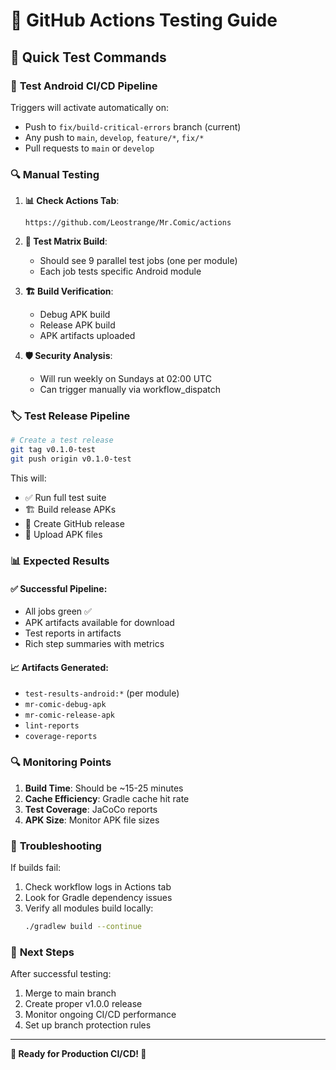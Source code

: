 # 🧪 GitHub Actions Testing Guide

## 🚀 Quick Test Commands

### 📱 **Test Android CI/CD Pipeline**

Triggers will activate automatically on:
- Push to `fix/build-critical-errors` branch (current)
- Any push to `main`, `develop`, `feature/*`, `fix/*`
- Pull requests to `main` or `develop`

### 🔍 **Manual Testing**

1. **📊 Check Actions Tab**:
   ```
   https://github.com/Leostrange/Mr.Comic/actions
   ```

2. **🧪 Test Matrix Build**:
   - Should see 9 parallel test jobs (one per module)
   - Each job tests specific Android module

3. **🏗️ Build Verification**:
   - Debug APK build
   - Release APK build
   - APK artifacts uploaded

4. **🛡️ Security Analysis**:
   - Will run weekly on Sundays at 02:00 UTC
   - Can trigger manually via workflow_dispatch

### 🏷️ **Test Release Pipeline**

```bash
# Create a test release
git tag v0.1.0-test
git push origin v0.1.0-test
```

This will:
- ✅ Run full test suite
- 🏗️ Build release APKs
- 🎁 Create GitHub release
- 📱 Upload APK files

### 📊 **Expected Results**

#### ✅ **Successful Pipeline**:
- All jobs green ✅
- APK artifacts available for download
- Test reports in artifacts
- Rich step summaries with metrics

#### 📈 **Artifacts Generated**:
- `test-results-android:*` (per module)
- `mr-comic-debug-apk`
- `mr-comic-release-apk`
- `lint-reports`
- `coverage-reports`

### 🔍 **Monitoring Points**

1. **Build Time**: Should be ~15-25 minutes
2. **Cache Efficiency**: Gradle cache hit rate
3. **Test Coverage**: JaCoCo reports
4. **APK Size**: Monitor APK file sizes

### 🚨 **Troubleshooting**

If builds fail:
1. Check workflow logs in Actions tab
2. Look for Gradle dependency issues
3. Verify all modules build locally:
   ```bash
   ./gradlew build --continue
   ```

### 📱 **Next Steps**

After successful testing:
1. Merge to main branch
2. Create proper v1.0.0 release
3. Monitor ongoing CI/CD performance
4. Set up branch protection rules

---

**🎯 Ready for Production CI/CD! 🚀**